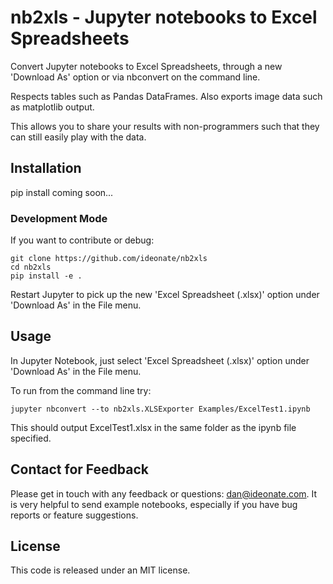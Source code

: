 # nb2xls - Jupyter notebooks to Excel Spreadsheets

Convert Jupyter notebooks to Excel Spreadsheets, through a new 'Download As' option or via nbconvert on the command 
line.

Respects tables such as Pandas DataFrames. Also exports image data such as matplotlib output.

This allows you to share your results with non-programmers such that they can still easily play with the data.

## Installation

pip install coming soon...

### Development Mode

If you want to contribute or debug:

```
git clone https://github.com/ideonate/nb2xls
cd nb2xls
pip install -e .
```

Restart Jupyter to pick up the new 'Excel Spreadsheet (.xlsx)' option under 'Download As' in the File menu.

## Usage

In Jupyter Notebook, just select 'Excel Spreadsheet (.xlsx)' option under 'Download As' in the File menu.

To run from the command line try:

```
jupyter nbconvert --to nb2xls.XLSExporter Examples/ExcelTest1.ipynb
```

This should output ExcelTest1.xlsx in the same folder as the ipynb file specified.

## Contact for Feedback

Please get in touch with any feedback or questions: [dan@ideonate.com](dan@ideonate.com). It is very helpful to send 
example notebooks, especially if you have bug reports or feature suggestions.

## License

This code is released under an MIT license.